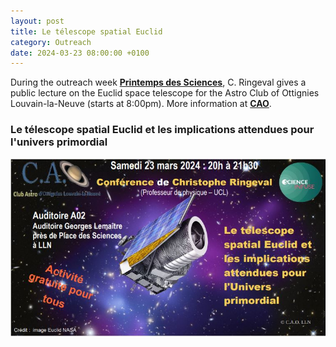 ```yaml
---
layout: post
title: Le télescope spatial Euclid
category: Outreach
date: 2024-03-23 08:00:00 +0100
---
```


During the outreach week [**Printemps des Sciences**](https://www.printempsdessciencesucl.be/evenement/7/activite/803),
C. Ringeval gives a public lecture on the Euclid space telescope for
the Astro Club of Ottignies Louvain-la-Neuve (starts at 8:00pm). More
information at [**CAO**](http://www.caolln.be/).

### Le télescope spatial Euclid et les implications attendues pour l'univers primordial

![CAO banner](/assets/images/outreach/euclid_cao.jpg)

